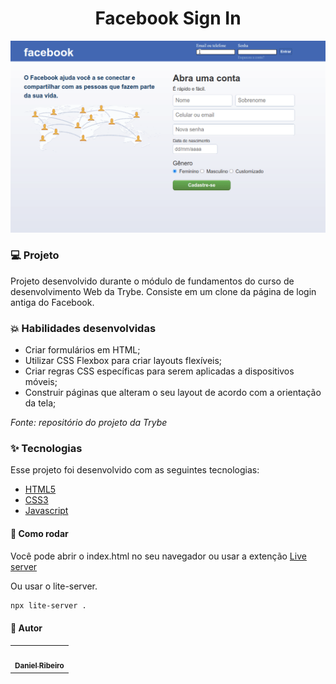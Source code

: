 <h1 align="center">Facebook Sign In</h1>

<p align="center">
  <img src=".github/facebook-signin.gif" alt="gif do projeto" width="=800rem" />
</p>

### :computer: Projeto

Projeto desenvolvido durante o módulo de fundamentos do curso de desenvolvimento Web da Trybe. Consiste em um clone da página de login antiga do Facebook.

### :boom: Habilidades desenvolvidas

* Criar formulários em HTML;
* Utilizar CSS Flexbox para criar layouts flexíveis;
* Criar regras CSS específicas para serem aplicadas a dispositivos móveis;
* Construir páginas que alteram o seu layout de acordo com a orientação da tela;

_Fonte: repositório do projeto da Trybe_

### ✨ Tecnologias

Esse projeto foi desenvolvido com as seguintes tecnologias:

- [HTML5][html]
- [CSS3][css]
- [Javascript][js] 

[html]: https://developer.mozilla.org/pt-BR/docs/Web/HTML
[css]: https://developer.mozilla.org/pt-BR/docs/Web/CSS
[js]: https://developer.mozilla.org/pt-BR/docs/Web/JavaScript

#### :rocket: Como rodar

Você pode abrir o index.html no seu navegador ou usar a extenção [Live server]("https://marketplace.visualstudio.com/items?itemName=ritwickdey.LiveServer")

Ou usar o lite-server.

```bash
npx lite-server .
```

#### :bust_in_silhouette: Autor

<table>
  <tr>
    <td align="center">
      <a href="https://github.com/defauth98">
        <img src="https://avatars.githubusercontent.com/u/52966246?v=4" width="100px;" alt=""/>
        <br />
          <sub>
            <b>Daniel Ribeiro</b>
          </sub>
      </a>
    </td>
  </tr>
</table>

